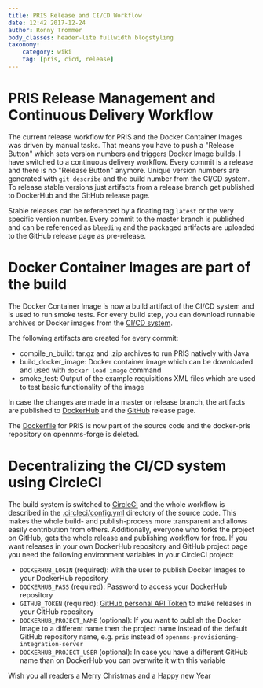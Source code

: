 ```yaml
---
title: PRIS Release and CI/CD Workflow
date: 12:42 2017-12-24
author: Ronny Trommer
body_classes: header-lite fullwidth blogstyling
taxonomy:
    category: wiki
    tag: [pris, cicd, release]
---
```


# PRIS Release Management and Continuous Delivery Workflow

The current release workflow for PRIS and the Docker Container Images was driven by manual tasks.
That means you have to push a "Release Button" which sets version numbers and triggers Docker Image builds.
I have switched to a continuous delivery workflow.
Every commit is a release and there is no "Release Button" anymore.
Unique version numbers are generated with `git describe` and the build number from the CI/CD system.
To release stable versions just artifacts from a release branch get published to DockerHub and the GitHub release page.

Stable releases can be referenced by a floating tag `latest` or the very specific version number.
Every commit to the master branch is published and can be referenced as `bleeding` and the packaged artifacts are uploaded to the GitHub release page as pre-release. 

# Docker Container Images are part of the build

The Docker Container Image is now a build artifact of the CI/CD system and is used to run smoke tests.
For every build step, you can download runnable archives or Docker images from the [CI/CD system](https://circleci.com/workflow-run/4e2d7cb5-475e-4670-8193-ed3947c07f5e).

The following artifacts are created for every commit:

* compile_n_build: tar.gz and .zip archives to run PRIS natively with Java
* build_docker_image: Docker container image which can be downloaded and used with `docker load image` command
* smoke_test: Output of the example requisitions XML files which are used to test basic functionality of the image

In case the changes are made in a master or release branch, the artifacts are published to [DockerHub](https://hub.docker.com/r/opennms/pris/) and the [GitHub](https://github.com/OpenNMS/opennms-provisioning-integration-server/releases) release page.

The [Dockerfile](https://github.com/OpenNMS/opennms-provisioning-integration-server/blob/master/Docker/Dockerfile) for PRIS is now part of the source code and the docker-pris repository on opennms-forge is deleted.

# Decentralizing the CI/CD system using CircleCI

The build system is switched to [CircleCI](https://circleci.com/gh/OpenNMS/workflows/opennms-provisioning-integration-server) and the whole workflow is described in the [.circleci/config.yml](https://github.com/OpenNMS/opennms-provisioning-integration-server/blob/master/.circleci/config.yml) directory of the source code.
This makes the whole build- and publish-process more transparent and allows easily contribution from others.
Additionally, everyone who forks the project on GitHub, gets the whole release and publishing workflow for free.
If you want releases in your own DockerHub repository and GitHub project page you need the following environment variables in your CircleCI project:

* `DOCKERHUB_LOGIN` (required): with the user to publish Docker Images to your DockerHub repository
* `DOCKERHUB_PASS` (required): Password to access your DockerHub repository
* `GITHUB_TOKEN` (required): [GitHub personal API Token](https://github.com/settings/tokens) to make releases in your GitHub repository
* `DOCKERHUB_PROJECT_NAME` (optional): If you want to publish the Docker Image to a different name then the project name instead of the default GitHub repository name, e.g. `pris` instead of `opennms-provisioning-integration-server`  
* `DOCKERHUB_PROJECT_USER` (optional): In case you have a different GitHub name than on DockerHub you can overwrite it with this variable

Wish you all readers a Merry Christmas and a Happy new Year
